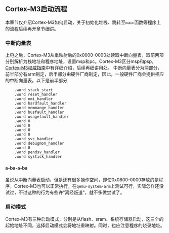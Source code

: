 ## Cortex-M3启动流程
本章节仅介绍Cortex-M3如何启动，关于初始化堆栈、跳转至`main`函数等程序上的流程后续再开章节细讲。

### 中断向量表
上电之后，Cortex-M3从重映射后的0x0000-0000处读取中断向量表，取前两项分别解析为栈地址和程序地址，设置msp和pc。Cortex-M3区分msp和psp，[Cortex-M3权威指南](https://github.com/lisider/my_book/blob/master/Architecture/arm/armv7-cortex-M/M3/Cortex-M3%E6%9D%83%E5%A8%81%E6%8C%87%E5%8D%97.pdf)中有详细介绍，后续再细讲用处。
中断向量表分为两部分，前半部分有arm制定，后半部分由硬件厂商制定，因此，一般硬件厂商会提供相应的中断向量表。以下是前半部分
```
    .word stack_start
    .word reset_handler
    .word nmi_handler
    .word hardfault_handler
    .word memmange_handler
    .word busfault_handler
    .word usagefault_handler
    .word 0
    .word 0
    .word 0
    .word 0
    .word svc_handler
    .word debugmon_handler
    .word 0
    .word pendsv_handler
    .word systick_handler
```
#### a-ba-a-ba
虽说从中断向量表启动，但是还有很多操作空间，即使0x0800-0000存放的是程序，Cortex-M3也可以正常执行，在`qemu-system-arm`上测试可行，实际怎样还没试过，不过这种的行为有些许"离经叛道"，就不多做尝试了。

### 启动模式
Cortex-M3有三种启动模式，分别是从flash、sram、系统存储器启动，这三个的起始地址不同，选择启动模式会将地址重映射。同时，也应注意程序的烧录地址。
